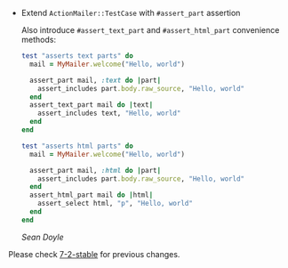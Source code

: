 *   Extend `ActionMailer::TestCase` with `#assert_part` assertion

    Also introduce `#assert_text_part` and `#assert_html_part` convenience
    methods:

    ```ruby
    test "asserts text parts" do
      mail = MyMailer.welcome("Hello, world")

      assert_part mail, :text do |part|
        assert_includes part.body.raw_source, "Hello, world"
      end
      assert_text_part mail do |text|
        assert_includes text, "Hello, world"
      end
    end

    test "asserts html parts" do
      mail = MyMailer.welcome("Hello, world")

      assert_part mail, :html do |part|
        assert_includes part.body.raw_source, "Hello, world"
      end
      assert_html_part mail do |html|
        assert_select html, "p", "Hello, world"
      end
    end
    ```

    *Sean Doyle*

Please check [7-2-stable](https://github.com/rails/rails/blob/7-2-stable/actionmailer/CHANGELOG.md) for previous changes.
